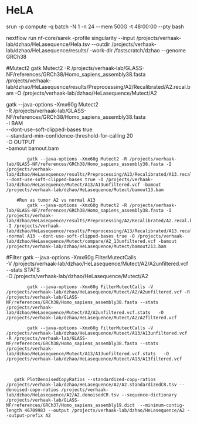 # HeLA

srun -p compute -q batch -N 1 -n 24 --mem 500G -t 48:00:00 --pty bash

nextflow run nf-core/sarek -profile singularity --input /projects/verhaak-lab/dzhao/HeLasequence/Hela.tsv --outdir /projects/verhaak-lab/dzhao/HeLasequence/results/ -work-dir /fastscratch/dzhao --genome GRCh38

#Mutect2 
gatk Mutect2 -R /projects/verhaak-lab/GLASS-NF/references/GRCh38/Homo_sapiens_assembly38.fasta /projects/verhaak-lab/dzhao/HeLasequence/results/Preprocessing/A2/Recalibrated/A2.recal.bam -O /projects/verhaak-lab/dzhao/HeLasequence/Mutect/A2

gatk --java-options -Xmx60g  Mutect2 \
            -R /projects/verhaak-lab/GLASS-NF/references/GRCh38/Homo_sapiens_assembly38.fasta \
            -I BAM \
            --dont-use-soft-clipped-bases true \
            --standard-min-confidence-threshold-for-calling 20 \
            -O OUTPUT \
            -bamout  bamout.bam
            
            gatk --java-options -Xmx60g Mutect2 -R /projects/verhaak-lab/GLASS-NF/references/GRCh38/Homo_sapiens_assembly38.fasta -I /projects/verhaak-lab/dzhao/HeLasequence/results/Preprocessing/A13/Recalibrated/A13.recal.bam --dont-use-soft-clipped-bases true -O /projects/verhaak-lab/dzhao/HeLasequence/Mutect/A13/A13unfiltered.vcf -bamout /projects/verhaak-lab/dzhao/HeLasequence/Mutect/bamout13.bam
            
        #Run as tumor A2 vs normal A13
            gatk --java-options -Xmx60g Mutect2 -R /projects/verhaak-lab/GLASS-NF/references/GRCh38/Homo_sapiens_assembly38.fasta -I /projects/verhaak-lab/dzhao/HeLasequence/results/Preprocessing/A2/Recalibrated/A2.recal.bam -I /projects/verhaak-lab/dzhao/HeLasequence/results/Preprocessing/A13/Recalibrated/A13.recal.bam -normal A13 --dont-use-soft-clipped-bases true -O /projects/verhaak-lab/dzhao/HeLasequence/Mutect/compare/A2_13unfiltered.vcf -bamout /projects/verhaak-lab/dzhao/HeLasequence/Mutect/bamout213.bam
            


#Filter
gatk --java-options -Xmx60g FilterMutectCalls \
            -V /projects/verhaak-lab/dzhao/HeLasequence/Mutect/A2/A2unfiltered.vcf \
            --stats STATS \
            -O /projects/verhaak-lab/dzhao/HeLasequence/Mutect/A2
            
            gatk --java-options -Xmx60g FilterMutectCalls -V /projects/verhaak-lab/dzhao/HeLasequence/Mutect/A2/A2unfiltered.vcf -R /projects/verhaak-lab/GLASS-NF/references/GRCh38/Homo_sapiens_assembly38.fasta --stats /projects/verhaak-lab/dzhao/HeLasequence/Mutect/A2/A2unfiltered.vcf.stats   -O /projects/verhaak-lab/dzhao/HeLasequence/Mutect/A2/A2filtered.vcf
            
            gatk --java-options -Xmx60g FilterMutectCalls -V /projects/verhaak-lab/dzhao/HeLasequence/Mutect/A13/A13unfiltered.vcf -R /projects/verhaak-lab/GLASS-NF/references/GRCh38/Homo_sapiens_assembly38.fasta --stats /projects/verhaak-lab/dzhao/HeLasequence/Mutect/A13/A13unfiltered.vcf.stats   -O /projects/verhaak-lab/dzhao/HeLasequence/Mutect/A13/A13filtered.vcf
            
            
            
       gatk PlotDenoisedCopyRatios --standardized-copy-ratios /projects/verhaak-lab/dzhao/HeLasequence/A2/A2.standardizedCR.tsv --denoised-copy-ratios /projects/verhaak-lab/dzhao/HeLasequence/A2/A2.denoisedCR.tsv --sequence-dictionary /projects/verhaak-lab/GLASS-NF/references/GRCh37/Homo_sapiens_assembly19.dict  --minimum-contig-length 46709983 --output /projects/verhaak-lab/dzhao/HeLasequence/A2 --output-prefix A2
     
 
